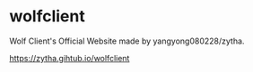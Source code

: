 # wolfclient
Wolf Client's Official Website made by yangyong080228/zytha.

https://zytha.gihtub.io/wolfclient
